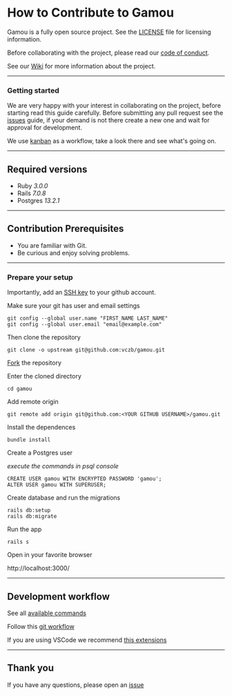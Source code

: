 # How to Contribute to Gamou

Gamou is a fully open source project. See the [LICENSE](./LICENSE) file for licensing information.

Before collaborating with the project, please read our [code of conduct](./CODE_OF_CONDUCT.md).

See our [Wiki](https://github.com/vczb/gamou/wiki) for more information about the project.

---

### Getting started

We are very happy with your interest in collaborating on the project, before starting read this guide carefully. Before submitting any pull request see the [issues](https://github.com/vczb/gamou/issues) guide, if your demand is not there create a new one and wait for approval for development.

We use [kanban](https://github.com/vczb/gamou/projects/1) as a workflow, take a look there and see what's going on.

---

## Required versions

- Ruby _3.0.0_
- Rails _7.0.8_
- Postgres _13.2.1_

---

## Contribution Prerequisites

- You are familiar with Git.
- Be curious and enjoy solving problems.

---

### Prepare your setup

Importantly, add an [SSH key](https://help.github.com/en/articles/generating-a-new-ssh-key-and-adding-it-to-the-ssh-agent) to your github account.

Make sure your git has user and email settings

```
git config --global user.name "FIRST_NAME LAST_NAME"
git config --global user.email "email@example.com"
```

Then clone the repository

```
git clone -o upstream git@github.com:vczb/gamou.git
```

[Fork](https://docs.github.com/en/github/getting-started-with-github/quickstart/fork-a-repo) the repository

Enter the cloned directory

```
cd gamou
```

Add remote origin

```
git remote add origin git@github.com:<YOUR GITHUB USERNAME>/gamou.git
```

Install the dependences

```
bundle install
```

Create a Postgres user

_execute the commands in psql console_

```
CREATE USER gamou WITH ENCRYPTED PASSWORD 'gamou';
ALTER USER gamou WITH SUPERUSER;
```

Create database and run the migrations

```
rails db:setup
rails db:migrate
```

Run the app

```
rails s
```

Open in your favorite browser

http://localhost:3000/

---

## Development workflow

See all [available commands](https://github.com/vczb/gamou/wiki/Available-commands)

Follow this [git workflow](https://github.com/vczb/gamou/wiki/Git-workflow)

If you are using VSCode we recommend [this extensions](https://github.com/vczb/gamou/wiki/Recommended-extensions-for-VSCode)

---

## Thank you

If you have any questions, please open an [issue](https://github.com/vczb/gamou/issues)
